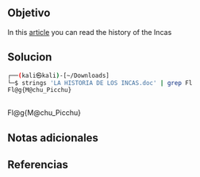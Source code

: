 ## Objetivo
In this [article](https://docs.google.com/document/d/1WFGIA2Dovt_CwuNBpFoYsxukrQEnBvoD/edit?usp=sharing&ouid=116503409028827144644&rtpof=true&sd=true) you can read the history of the Incas
## Solucion
```bash
┌──(kali㉿kali)-[~/Downloads]
└─$ strings 'LA HISTORIA DE LOS INCAS.doc' | grep Fl
Fl@g{M@chu_Picchu}
                   

```
Fl@g{M@chu_Picchu}
## Notas adicionales

## Referencias